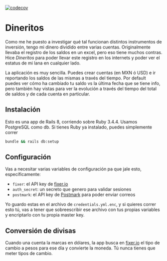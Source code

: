 [![codecov](https://codecov.io/gh/jaimerodas/dineritos/graph/badge.svg?token=NIID1NX94K)](https://codecov.io/gh/jaimerodas/dineritos)

# Dineritos
Como me he puesto a investigar qué tal funcionan distintos instrumentos de
inversión, tengo mi dinero dividido entre varias cuentas. Originalmente llevaba
el registro de los saldos en un excel, pero eso tiene muchos contras. Hice
*Dineritos* para poder llevar este registro en los internets y poder ver el
estatus de mi lana en cualquier lado.

La aplicación es muy sencilla. Puedes crear cuentas (en MXN ó USD) e ir
reportando los saldos de las mismas a través del tiempo. Por default puedes ver
cómo ha cambiado tu saldo vs la última fecha que se tiene info, pero también hay
vistas para ver la evolución a través del tiempo del total de saldos y de cada
cuenta en particular.

## Instalación
Esto es una app de Rails 8, corriendo sobre Ruby 3.4.4. Usamos PostgreSQL como
db. Si tienes Ruby ya instalado, puedes simplemente correr

```bash
bundle && rails db:setup
```

## Configuración
Vas a necesitar varias variables de configuración pa que jale esto,
específicamente:
- `fixer`: el API key de [fixer.io][1]
- `auth_secret`: un secreto que genero para validar sesiones
- `postmark`: el API key de [Postmark][2] para poder enviar correos

Yo guardo estas en el archivo de `credentials.yml.enc`, y si quieres correr esto
tú, vas a tener que sobreescribir ese archivo con tus propias variables y
encriptarlo con tu propia master key.

## Conversión de divisas
Cuando una cuenta la marcas en dólares, la app busca en [fixer.io][1] el tipo de
cambio a pesos para ese día y convierte la moneda. Tú nunca tienes que meter
tipos de cambio.

[1]: https://fixer.io
[2]: https://postmarkapp.com
